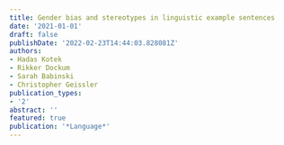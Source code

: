 ```yaml
---
title: Gender bias and stereotypes in linguistic example sentences
date: '2021-01-01'
draft: false
publishDate: '2022-02-23T14:44:03.828081Z'
authors:
- Hadas Kotek
- Rikker Dockum
- Sarah Babinski
- Christopher Geissler
publication_types:
- '2'
abstract: ''
featured: true
publication: '*Language*'
---
```


